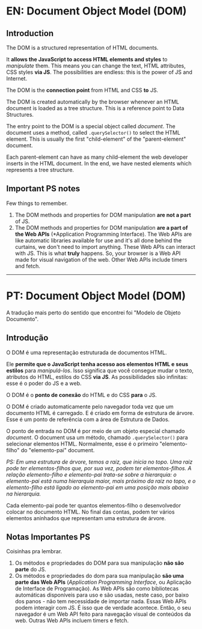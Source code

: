 # EN: Document Object Model (DOM)

## Introduction 

The DOM is a structured representation of HTML documents. 

It **allows the JavaScript to access HTML elements and styles** to *manipulate* them. This means you can change the text, HTML attributes, CSS styles **via JS**. The possibilities are endless: this is the power of JS and Internet.

The DOM is the **connection point** from HTML and CSS **to** JS. 

The DOM is created automatically by the browser whenever an HTML document is loaded as a tree structure. This is a reference point to Data Structures.

The entry point to the DOM is a special object called *document*. The document uses a method, called ```.querySelector()``` to select the HTML element. This is usually the first "child-element" of the "parent-element" document.

Each parent-element can have as many child-element the web developer inserts in the HTML document. In the end, we have nested elements which represents a tree structure.

## Important PS notes

Few things to remember.

1. The DOM methods and properties for DOM manipulation **are not a part** of JS.
2. The DOM methods and properties for DOM manipulation **are a part of the Web APIs** (*Application Programming Interface). The Web APIs are like automatic libraries available for use and it's all done behind the curtains, we don't need to import anything. These Web APIs can interact with JS. This is what **truly** happens. So, your browser is a Web API made for visual navigation of the web. Other Web APIs include timers and fetch.

---

# PT: Document Object Model (DOM)

A tradução mais perto do sentido que encontrei foi "Modelo de Objeto Documento".

## Introdução

O DOM é uma representação estruturada de documentos HTML.

Ele **permite que o JavaScript tenha acesso aos elementos HTML e seus estilos** para *manipulá-los*. Isso significa que você consegue mudar o texto, atributos do HTML, estilos do CSS **via JS**. As possibilidades são infinitas:  esse é o poder do JS e a web. 

O DOM é o **ponto de conexão** do HTML e do CSS **para** o JS.

O DOM é criado automaticamente pelo navegador toda vez que um documento HTML é carregado. E é criado em forma de estrutura de árvore. Esse é um ponto de referência com a área de Estrutura de Dados.

O ponto de entrada no DOM é por meio de um objeto especial chamado *document*. O document usa um método, chamado ```.querySelector()``` para selecionar elementos HTML. Normalmente, esse é o primeiro "elemento-filho" do "elemento-pai" document. 

*PS: Em uma estrutura de árvore, temos a raiz, que inicia no topo. Uma raiz pode ter elementos-filhos que, por sua vez, podem ter elementos-filhos. A relação elemento-filho e elemento-pai trata-se sobre a hierarquia: o elemento-pai está numa hierarquia maior, mais próximo da raiz no topo, e o elemento-filho está ligado ao elemento-pai em uma posição mais abaixo na hierarquia.*

Cada elemento-pai pode ter quantos elementos-filho o desenvolvedor colocar no documento HTML. No final das contas, podem ter vários elementos aninhados que representam uma estrutura de árvore. 

## Notas Importantes PS

Coisinhas pra lembrar.

1. Os métodos e propriedades do DOM para sua manipulação **não são parte** do JS.
2. Os métodos e propriedades do dom para sua manipulação **são uma parte das Web APIs** (*Application Programming Interface*, ou Aplicação de Interface de Programação). As Web APIs são como bibliotecas automáticas disponíveis para uso e são usadas, neste caso, por baixo dos panos - não tem necessidade de importar nada. Essas Web APIs podem interagir com JS. É isso que de verdade acontece. Então, o seu navegador é um Web API feito para navegação visual de conteúdos da web. Outras Web APIs incluem timers e fetch.